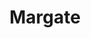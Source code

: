 ---
title: Margate
date: 
draft: false

# descripcion
description : Argolla de plata pasante

materials: Plata 925

color: Plateado

dimensions: 3cm diam

code: 01-11-0464

type: "Aros"

categories: []

price: $7.090,00

price_eftvo: $6.030,00

# Images
# first image will be shown in the product page
images:
  # - image: "images/path_to_image"
  # La ubicacion de las imagenes es imagenes/Aros/Aros.Argollas/01-11-0464-margate
  - image: "./images/aros/argollas/01-11-0464_a.JPG"
  - image: "./images/aros/argollas/01-11-0464_b.JPG"
---